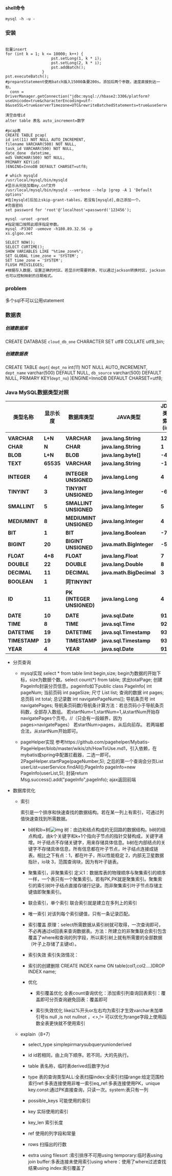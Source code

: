 #### shell命令

```
mysql -h -u -
```



### 安装

```
```



```
批量insert
for (int k = 1; k <= 10000; k++) {
					pst.setLong(1, k * i);
					pst.setLong(2, k * i);
					pst.addBatch();
				}
pst.executeBatch();
#prepareStatement使用batch插入15000条要200s。添加后两个参数，速度直接到达一秒。
  conn = DriverManager.getConnection("jdbc:mysql://hbase2:3306/platform?useUnicode=true&characterEncoding=utf-8&useSSL=true&serverTimezone=UTC&rewriteBatchedStatements=true&useServerPrepStmts=true","root","root");
```



```
清空自增id
alter table 表名 auto_increment=数字
```



```
#pcap表
CREATE TABLE pcap(
id int(11) NOT NULL AUTO_INCREMENT,
filename VARCHAR(500) NOT NULL,
task_id VARCHAR(500) NOT NULL,
date_done  datetime,
md5 VARCHAR(500) NOT NULL,
PRIMARY KEY(id)
)ENGINE=InnoDB DEFAULT CHARSET=utf8;
```



```
# which mysqld
/usr/local/mysql/bin/mysqld
#显示从何处加载my.cnf文件
/usr/local/mysql/bin/mysqld --verbose --help |grep -A 1 'Default options'
#在[mysqld]后加上skip-grant-tables，若没有[mysqld],自己添加一个。
#充值密码
set password for 'root'@'localhost'=password('123456');
```



```
mysql -uroot -proot
#指定端口按照此顺序指定参数。
mysql -P3307 -uemove -h180.89.32.56 -p
xs.glgoo.net
```

```
SELECT NOW();
SELECT CURTIME();
SHOW VARIABLES LIKE "%time_zone%";
SET GLOBAL time_zone = 'SYSTEM';
SET time_zone = 'SYSTEM';
FLUSH PRIVILEGES;
#根据存入数据，设置正确的时区。若显示时需要转换，可以通过jackson转换时区，jackson也可以控制映射的日期格式。
```



### problem

多个sql不可以公用statement

### 数据表

##### 创建数据库

CREATE DATABASE `cloud_db_one` CHARACTER SET utf8 COLLATE utf8_bin;

##### 创建数据表

CREATE TABLE `dept`(
`dept_no` int(11) NOT NULL AUTO_INCREMENT,
`dept_name` varchar(500) DEFAULT NULL,
`db_source` varchar(500) DEFAULT NULL,
PRIMARY KEY(`dept_no`)
)ENGINE=InnoDB DEFAULT CHARSET=utf8;

### Java MySQL数据类型对照

| **类型名称**  | **显示长度** | **数据库类型**            | **JAVA类型**             | **JDBC类型索引(int)** | **描述** |
| ------------- | ------------ | ------------------------- | ------------------------ | --------------------- | -------- |
|               |              |                           |                          |                       |          |
| **VARCHAR**   | **L+N**      | **VARCHAR**               | **java.lang.String**     | **12**                |          |
| **CHAR**      | **N**        | **CHAR**                  | **java.lang.String**     | **1**                 |          |
| **BLOB**      | **L+N**      | **BLOB**                  | **java.lang.byte[]**     | **-4**                |          |
| **TEXT**      | **65535**    | **VARCHAR**               | **java.lang.String**     | **-1**                |          |
|               |              |                           |                          |                       |          |
| **INTEGER**   | **4**        | **INTEGER UNSIGNED**      | **java.lang.Long**       | **4**                 |          |
| **TINYINT**   | **3**        | **TINYINT UNSIGNED**      | **java.lang.Integer**    | **-6**                |          |
| **SMALLINT**  | **5**        | **SMALLINT UNSIGNED**     | **java.lang.Integer**    | **5**                 |          |
| **MEDIUMINT** | **8**        | **MEDIUMINT UNSIGNED**    | **java.lang.Integer**    | **4**                 |          |
| **BIT**       | **1**        | **BIT**                   | **java.lang.Boolean**    | **-7**                |          |
| **BIGINT**    | **20**       | **BIGINT UNSIGNED**       | **java.math.BigInteger** | **-5**                |          |
| **FLOAT**     | **4+8**      | **FLOAT**                 | **java.lang.Float**      | **7**                 |          |
| **DOUBLE**    | **22**       | **DOUBLE**                | **java.lang.Double**     | **8**                 |          |
| **DECIMAL**   | **11**       | **DECIMAL**               | **java.math.BigDecimal** | **3**                 |          |
| **BOOLEAN**   | **1**        | **同TINYINT**             |                          |                       |          |
|               |              |                           |                          |                       |          |
| **ID**        | **11**       | **PK (INTEGER UNSIGNED)** | **java.lang.Long**       | **4**                 |          |
|               |              |                           |                          |                       |          |
| **DATE**      | **10**       | **DATE**                  | **java.sql.Date**        | **91**                |          |
| **TIME**      | **8**        | **TIME**                  | **java.sql.Time**        | **92**                |          |
| **DATETIME**  | **19**       | **DATETIME**              | **java.sql.Timestamp**   | **93**                |          |
| **TIMESTAMP** | **19**       | **TIMESTAMP**             | **java.sql.Timestamp**   | **93**                |          |
| **YEAR**      | **4**        | **YEAR**                  | **java.sql.Date**        | **91**                |          |

- 分页查询

  - mysql实现
    select * from table limit begin,size; begin为数据的开始下标，size为数据个数。select count(*) from table; 求出totalPage; 创建PageInfo封装分页信息。pageinfo如下public class PageInfo<T>{ int pageNum; 当前页码 int pageSize; 尺寸 List<T> list; 查询的数据 int pages; 总页码 int total; 总记录数 int navigatePageNums[]; 导航条页号 int navigatePages; 导航条页码数​}导航条计算方法：​若总页码小于导航条页码数，全部存入数组。 若startNum<1,startNum=1,从startNum开始存navigatePages个页号。//（只会有一段越界，因为pages>navigatePages） 若startNum>pages，从后向前存。 若两端都合法，从startNum开始即可。​

  - pageHelper实现
    参考https://github.com/pagehelper/Mybatis-PageHelper/blob/master/wikis/zh/HowToUse.md1，引入依赖，在mybatis或spring中配置拦截器，二选一即可。2PageHelper.startPage(pageNumber,5); 之后的第一个查询会分页List<User> userList=userService.findAll();PageInfo pageInfo=new PageInfo(userList,5); 封装return Msg.success().add("pageInfo",pageInfo); ajax返回前端

- 数据库优化

  - 索引

    索引是一个排序和快速查找的数据结构。若在某一列上有索引，可通过列值快速查找到所需数据。 

    - b树和b+树![img](https://api2.mubu.com/v3/document_image/3b048d78-9fe6-4498-8531-9de3bc23be78-6012434.jpg)
      树：由边和结点构成的无回路的数据结构。b树的结点构成，由k个关键字和k+1个指向子节点的指针交替构成，关键字递增。叶子结点不存储关键字，用来存储具体信息。b树在内部结点的关键字不存储具体信息，所有信息都在叶子节点，叶子结点连接成链表。相比之下有点：1，都在叶子，所以性能稳定 2，内部无卫星数据指针，io块 3，范围查询块，因为有叶子链表。

    - 聚集索引，非聚集索引
      定义1：数据库表的物理顺序与聚集索引的顺序一样，一个表只有一个聚集索引。若有PK,PK就是聚集索引。聚集索引的索引树叶子结点直接存储行记录。而非聚集索引叶子节点存储主键值即聚集索引。

    - 联合索引，单个索引
      联合索引就是建立在多列上的索引

    - 唯一索引
      对该列每个索引键值，只有一条记录匹配。

    - 索引覆盖
      原理：select所需数据从索引树就可取得，一次查询即可，不必再通过id回表来查询数据表。方法：所建立的非聚集联合索引包含覆盖了where和查询的列字段，所以索引树上就有所需要的全部数据（叶子上存储了主键id）。

    - 索引失效
      索引失效情况：

    - 索引的创建删除
      CREATE INDEX name ON table(col1,col2....)DROP INDEX name;

    - 优化

      - 索引覆盖优化
        全表count查询优化：添加索引列查询回表索引：覆盖即可分页查询避免回表：覆盖即可​

      - 索引失效优化
        like以%开头or左右均为索引才生效varchar未加单引号is null ,is not nullnot ，<>,!= 可以优化为range字段上使用函数全表更快​就不使用索引​

  - explain（8+7）

    - select_type
      simplepirmarysubquery​unionderived​

    - id
      id若相同，由上向下顺序。若不同，大的先执行。

    - table
      表名称，临时表derived后数字为id

    - type
      表的查询类型ALL:全表扫描index:全索引扫描range:给定范围检索行ref:多表连接使用非唯一索引eq_ref:多表连接使用PK，unique key.const:通过PK直接查询，只读一次。system:表只有一列

    - possible_keys
      可能使用的索引

    - key
      实际使用的索引

    - key_len
      索引长度

    - ref
      使用的列字段和常量

    - rows
      扫描出的行数

    - extra
      using filesort :索引排序不可用using temporary:临时表using join buffer:多表连接未使用索引using where：使用了where过滤查找结果using index:索引覆盖了

